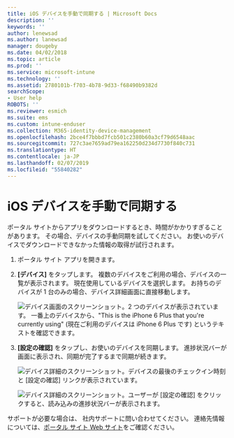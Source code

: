 ```yaml
---
title: iOS デバイスを手動で同期する | Microsoft Docs
description: ''
keywords: ''
author: lenewsad
ms.author: lanewsad
manager: dougeby
ms.date: 04/02/2018
ms.topic: article
ms.prod: ''
ms.service: microsoft-intune
ms.technology: ''
ms.assetid: 2780101b-f703-4b78-9d33-f68490b9382d
searchScope:
- User help
ROBOTS: ''
ms.reviewer: esmich
ms.suite: ems
ms.custom: intune-enduser
ms.collection: M365-identity-device-management
ms.openlocfilehash: 2bce4f7bbbd7fcb501c2380b60a3cf79d6548aac
ms.sourcegitcommit: 727c3ae7659ad79ea162250d234d7730f840c731
ms.translationtype: HT
ms.contentlocale: ja-JP
ms.lasthandoff: 02/07/2019
ms.locfileid: "55840282"
---
```

# <a name="sync-your-ios-device-manually"></a>iOS デバイスを手動で同期する

ポータル サイトからアプリをダウンロードするとき、時間がかかりすぎることがあります。 その場合、デバイスの手動同期を試してください。 お使いのデバイスでダウンロードできなかった情報の取得が試行されます。

1. ポータル サイト アプリを開きます。

2. **[デバイス]** をタップします。 複数のデバイスをご利用の場合、デバイスの一覧が表示されます。 現在使用しているデバイスを選択します。 お持ちのデバイスが 1 台のみの場合、デバイス詳細画面に直接移動します。

    ![デバイス画面のスクリーンショット。2 つのデバイスが表示されています。 一番上のデバイスから、"This is the iPhone 6 Plus that you're currently using" (現在ご利用のデバイスは iPhone 6 Plus です) というテキストを確認できます。](/intune-user-help/media/ios_sync_1_CP_after_1804.png)

3. **[設定の確認]** をタップし、お使いのデバイスを同期します。 進捗状況バーが画面に表示され、同期が完了するまで同期が続きます。

    ![デバイス詳細のスクリーンショット。デバイスの最後のチェックイン時刻と [設定の確認] リンクが表示されています。](/intune-user-help/media/ios_sync_2_CP_after_1804.png)  

   ![デバイス詳細のスクリーンショット。ユーザーが [設定の確認] をクリックすると、読み込みの進捗状況バーが表示されます。](/intune-user-help/media/ios_sync_3_CP-after_1804.png)

サポートが必要な場合は、 社内サポートに問い合わせてください。 連絡先情報については、[ポータル サイト Web サイト](https://go.microsoft.com/fwlink/?linkid=2010980)をご確認ください。


